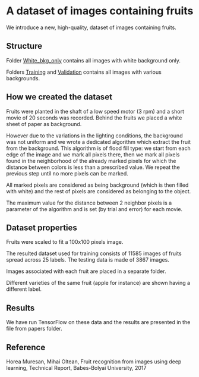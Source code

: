 # A dataset of images containing fruits #

We introduce a new, high-quality, dataset of images containing fruits.

## Structure ##

Folder [White_bkg_only](White_bkg_only) contains all images with white background only.

Folders [Training](Training) and [Validation](Validation) contains all images with various backgrounds.

## How we created the dataset ##

Fruits were planted in the shaft of a low speed motor (3 rpm) and a short movie of 20 seconds was recorded. Behind the fruits we placed a white sheet of paper as background. 

However due to the variations in the lighting conditions, the background was not uniform and we wrote a dedicated algorithm which extract the fruit from the background. This algorithm is of flood fill type: 
we start from each edge of the image and we mark all pixels there, then we mark all pixels found in the neighborhood of the already marked pixels for which the distance between colors is less than a prescribed value. We repeat the previous step until no more pixels can be marked.

All marked pixels are considered as being background (which is then filled with white) and the rest of pixels are considered as belonging to the object.

The maximum value for the distance between 2 neighbor pixels is a parameter of the algorithm and is set (by trial and error) for each movie.

## Dataset properties ##

Fruits were scaled to fit a 100x100 pixels image.

The resulted dataset used for training consists of 11585 images of fruits spread across 25 labels. The testing data is made of 3867 images.

Images associated with each fruit are placed in a separate folder.

Different varieties of the same fruit (apple for instance) are shown having a different label.

## Results ##

We have run TensorFlow on these data and the results are presented in the file from papers folder.

## Reference ##

Horea Muresan, Mihai Oltean, Fruit recognition from images using deep learning, Technical Report, Babes-Bolyai University, 2017
